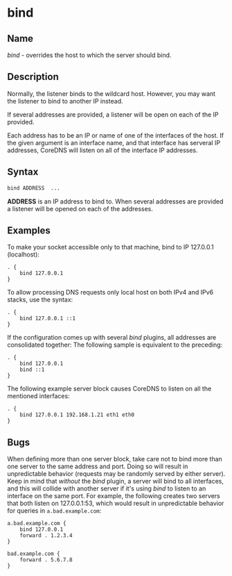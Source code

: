 # bind

## Name

*bind* - overrides the host to which the server should bind.

## Description

Normally, the listener binds to the wildcard host. However, you may want the listener to bind to
another IP instead.

If several addresses are provided, a listener will be open on each of the IP provided.

Each address has to be an IP or name of one of the interfaces of the host. If the given argument is an interface name, and that interface has serveral IP addresses, CoreDNS will listen on all of the interface IP addresses.

## Syntax

~~~ txt
bind ADDRESS  ...
~~~

**ADDRESS** is an IP address to bind to.
When several addresses are provided a listener will be opened on each of the addresses.

## Examples

To make your socket accessible only to that machine, bind to IP 127.0.0.1 (localhost):

~~~ corefile
. {
    bind 127.0.0.1
}
~~~

To allow processing DNS requests only local host on both IPv4 and IPv6 stacks, use the syntax:

~~~ corefile
. {
    bind 127.0.0.1 ::1
}
~~~

If the configuration comes up with several *bind* plugins, all addresses are consolidated together:
The following sample is equivalent to the preceding:

~~~ corefile
. {
    bind 127.0.0.1
    bind ::1
}
~~~

The following example server block causes CoreDNS to listen on all the mentioned interfaces:

~~~ corefile
. {
    bind 127.0.0.1 192.168.1.21 eth1 eth0
}
~~~

## Bugs

When defining more than one server block, take care not to bind more than one server to the same
address and port. Doing so will result in unpredictable behavior (requests may be randomly
served by either server). Keep in mind that *without* the *bind* plugin, a server will bind to all
interfaces, and this will collide with another server if it's using *bind* to listen to an interface
on the same port. For example, the following creates two servers that both listen on 127.0.0.1:53,
which would result in unpredictable behavior for queries in `a.bad.example.com`:

```
a.bad.example.com {
    bind 127.0.0.1
    forward . 1.2.3.4
}

bad.example.com {
    forward . 5.6.7.8
}
```
